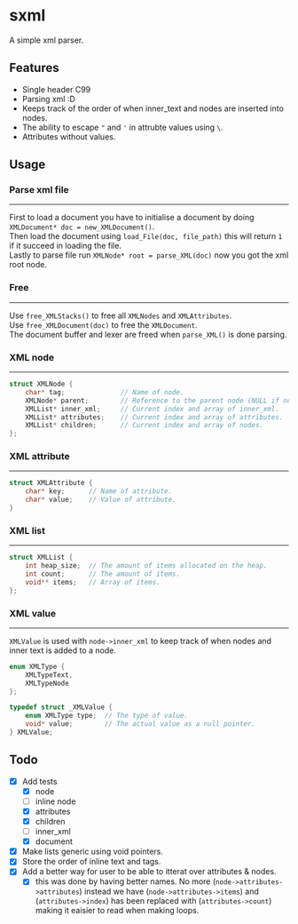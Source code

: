 # sxml
A simple xml parser.

## Features
- Single header C99
- Parsing xml :D
- Keeps track of the order of when inner_text and nodes are inserted into nodes.
- The ability to escape `"` and `'` in attrubte values using `\`.
- Attributes without values.

## Usage

### Parse xml file
___
First to load a document you have to initialise a document by doing `XMLDocument* doc = new_XMLDocument()`.  
Then load the document using `load_File(doc, file_path)` this will return `1` if it succeed in loading the file.  
Lastly to parse file run `XMLNode* root = parse_XML(doc)` now you got the xml root node.  

### Free
___
Use `free_XMLStacks()` to free all `XMLNodes` and `XMLAttributes`.  
Use `free_XMLDocument(doc)` to free the `XMLDocument`.  
The document buffer and lexer are freed when `parse_XML()` is done parsing. 

### XML node
___
```c
struct XMLNode {
    char* tag;              // Name of node.
    XMLNode* parent;        // Reference to the parent node (NULL if no parent exists).
    XMLList* inner_xml;     // Current index and array of inner_xml.
    XMLList* attributes;    // Current index and array of attributes.
    XMLList* children;      // Current index and array of nodes. 
};
```

### XML attribute 
___
```c
struct XMLAttribute {
    char* key;      // Name of attribute.
    char* value;    // Value of attribute.
}
```

### XML list
___
```c
struct XMLList {
    int heap_size;  // The amount of items allocated on the heap.
    int count;      // The amount of items.
    void** items;   // Array of items.
};
```

### XML value
___
`XMLValue` is used with `node->inner_xml` to keep track of when nodes and inner text is added to a node.
```c
enum XMLType {
    XMLTypeText,
    XMLTypeNode
};

typedef struct _XMLValue {
    enum XMLType type;  // The type of value.
    void* value;        // The actual value as a null pointer. 
} XMLValue;
```

## Todo
- [x] Add tests
    - [x] node
    - [ ] inline node
    - [x] attributes
    - [x] children
    - [ ] inner_xml
    - [x] document
- [x] Make lists generic using void pointers.
- [x] Store the order of inline text and tags.
- [x] Add a better way for user to be able to itterat over attributes & nodes.
  - [x] this was done by having better names. No more (`node->attributes->attributes`) instead we have (`node->attributes->items`) and (`attributes->index`) has been replaced with (`attributes->count`) making it eaisier to read when making loops.
